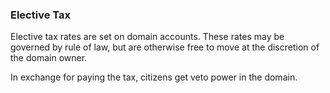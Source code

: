 
### Elective Tax



Elective tax rates are set on domain accounts. These rates may be governed by rule of law, but are otherwise free to move at the discretion of the domain owner.



In exchange for paying the tax, citizens get veto power in the domain.
